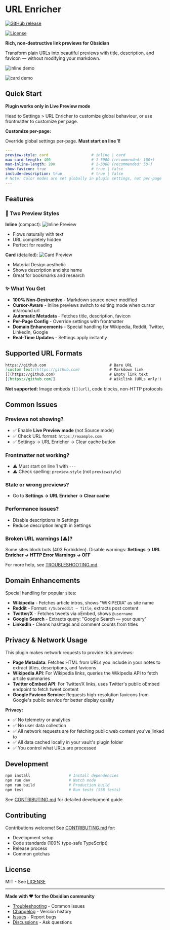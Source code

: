 # URL Enricher

[![GitHub release](https://img.shields.io/github/v/release/mattmarotta/obsidian-url-enricher)](https://github.com/mattmarotta/obsidian-url-enricher/releases/latest)

[![License](https://img.shields.io/github/license/mattmarotta/obsidian-url-enricher?cacheSeconds=3600)](LICENSE)

**Rich, non-destructive link previews for Obsidian**

Transform plain URLs into beautiful previews with title, description, and favicon — without modifying your markdown.

![inline demo](assets/inline-preview.gif)

![card demo](assets/card-preview.gif)

## Quick Start

**Plugin works only in Live Preview mode** 

Head to Settings > URL Enricher to customize global behaviour, or use frontmatter to customize per page.

**Customize per-page:**

Override global settings per-page. **Must start on line 1!**

```yaml
---
preview-style: card                   # inline | card
max-card-length: 400                  # 1-5000 (recommended: 100+)
max-inline-length: 200                # 1-5000 (recommended: 50+)
show-favicon: true                    # true | false
include-description: true             # true | false
# Note: Color modes are set globally in plugin settings, not per-page
---
```

## Features

### 🎨 Two Preview Styles

**Inline** (compact): ![Inline Preview](assets/inline-preview.png)

- Flows naturally with text
- URL completely hidden
- Perfect for reading

**Card** (detailed): ![Card Preview](assets/card-preview.png)

- Material Design aesthetic
- Shows description and site name
- Great for bookmarks and research

### ✨ What You Get

- **100% Non-Destructive** - Markdown source never modified
- **Cursor-Aware** - Inline previews switch to editing mode when cursor in/around url
- **Automatic Metadata** - Fetches title, description, favicon
- **Per-Page Config** - Override settings with frontmatter
- **Domain Enhancements** - Special handling for Wikipedia, Reddit, Twitter, LinkedIn, Google
- **Real-Time Updates** - Settings apply instantly

## Supported URL Formats

```markdown
https://github.com                            # Bare URL
[custom text](https://github.com)             # Markdown link
[](https://github.com)                        # Empty link text
[[https://github.com]]                        # Wikilink (URLs only!)
```

**Not supported:** Image embeds `![](url)`, code blocks, non-HTTP protocols

## Common Issues

### Previews not showing?

- ✅ Enable **Live Preview mode** (not Source mode)
- ✅ Check URL format: `https://example.com`
- ✅ Settings → URL Enricher → Clear cache button

### Frontmatter not working?

- ⚠️ Must start on line 1 with `---`
- ⚠️ Check spelling: `preview-style` (not `previewstyle`)

### Stale or wrong previews?

- Go to **Settings → URL Enricher → Clear cache**

### Performance issues?

- Disable descriptions in Settings
- Reduce description length in Settings

### Broken URL warnings (⚠️)?

Some sites block bots (403 Forbidden). Disable warnings: **Settings → URL Enricher → HTTP Error Warnings → OFF**

For more help, see [TROUBLESHOOTING.md](TROUBLESHOOTING.md).

## Domain Enhancements

Special handling for popular sites:

- **Wikipedia** - Fetches article intros, shows "WIKIPEDIA" as site name
- **Reddit** - Format: `r/Subreddit — Title`, extracts post content
- **Twitter/X** - Fetches tweets via oEmbed, shows `@username`
- **Google Search** - Extracts query: "Google Search — your query"
- **LinkedIn** - Cleans hashtags and comment counts from titles

## Privacy & Network Usage

This plugin makes network requests to provide rich previews:

- **Page Metadata**: Fetches HTML from URLs you include in your notes to extract titles, descriptions, and favicons
- **Wikipedia API**: For Wikipedia links, queries the Wikipedia API to fetch article summaries
- **Twitter oEmbed API**: For Twitter/X links, uses Twitter's public oEmbed endpoint to fetch tweet content
- **Google Favicon Service**: Requests high-resolution favicons from Google's public service for better display quality

**Privacy:**
- ✅ No telemetry or analytics
- ✅ No user data collection
- ✅ All network requests are for fetching public web content you've linked to
- ✅ All data cached locally in your vault's plugin folder
- ✅ You control what URLs are processed

## Development

```bash
npm install                 # Install dependencies
npm run dev                 # Watch mode
npm run build               # Production build
npm test                    # Run tests (558 tests)
```

See [CONTRIBUTING.md](CONTRIBUTING.md) for detailed development guide.

## Contributing

Contributions welcome! See [CONTRIBUTING.md](CONTRIBUTING.md) for:

- Development setup
- Code standards (100% type-safe TypeScript)
- Release process
- Common gotchas

## License

MIT - See [LICENSE](LICENSE)

---

**Made with ❤️ for the Obsidian community**

- [Troubleshooting](TROUBLESHOOTING.md) - Common issues
- [Changelog](CHANGELOG.md) - Version history
- [Issues](https://github.com/mattmarotta/obsidian-url-enricher/issues) - Report bugs
- [Discussions](https://github.com/mattmarotta/obsidian-url-enricher/discussions) - Ask questions